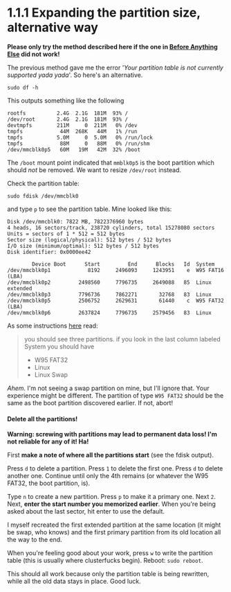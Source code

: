 1.1.1 Expanding the partition size, alternative way
===

**Please only try the method described here if the one in [Before Anything Else][before] did not work!**

[before]: ./1.1-before-anything-else.md

The previous method gave me the error '*Your partition table is not currently supported yada yada*'. So here's an alternative.

	sudo df -h

This outputs something like the following

	rootfs          2.4G  2.1G  181M  93% /
	/dev/root       2.4G  2.1G  181M  93% /
	devtmpfs        211M     0  211M   0% /dev
	tmpfs            44M  268K   44M   1% /run
	tmpfs           5.0M     0  5.0M   0% /run/lock
	tmpfs            88M     0   88M   0% /run/shm
	/dev/mmcblk0p5   60M   19M   42M  32% /boot

The `/boot` mount point indicated that `mmblk0p5` is the boot partition which should *not* be removed. We want to resize `/dev/root` instead.

Check the partition table:

	sudo fdisk /dev/mmcblk0

and type `p` to see the partition table. Mine looked like this:

	Disk /dev/mmcblk0: 7822 MB, 7822376960 bytes
	4 heads, 16 sectors/track, 238720 cylinders, total 15278080 sectors
	Units = sectors of 1 * 512 = 512 bytes
	Sector size (logical/physical): 512 bytes / 512 bytes
	I/O size (minimum/optimal): 512 bytes / 512 bytes
	Disk identifier: 0x0000ee42
	
			Device Boot      Start         End      Blocks   Id  System
	/dev/mmcblk0p1            8192     2496093     1243951    e  W95 FAT16 (LBA)
	/dev/mmcblk0p2         2498560     7796735     2649088   85  Linux extended
	/dev/mmcblk0p3         7796736     7862271       32768   83  Linux
	/dev/mmcblk0p5         2506752     2629631       61440    c  W95 FAT32 (LBA)
	/dev/mmcblk0p6         2637824     7796735     2579456   83  Linux

As some instructions [here][stackoverflow1] read:

>	you should see three partitions. if you look in the last column labeled System you should have          
>	- W95 FAT32
>	- Linux
>	- Linux Swap

*Ahem*. I'm not seeing a swap partition on mine, but I'll ignore that. Your experience might be different. The partition of type `W95 FAT32` should be the same as the boot partition discovered earlier. If not, abort!

#### Delete all the partitions!

**Warning: screwing with partitions may lead to permanent data loss! I'm not reliable for any of it! Ha!**

First **make a note of where all the partitions start** (see the fdisk output).

Press `d` to delete a partition. Press `1` to delete the first one. Press `d` to delete another one. Continue until only the 4th remains (or whatever the W95 FAT32, the boot partition, is).

Type `n` to create a new partition. Press `p` to make it a primary one. Next `2`. Next, **enter the start number you memorized earlier**. When you're being asked about the last sector, hit enter to use the default.

I myself recreated the first extended partition at the same location (it might be swap, who knows) and the first primary partition from its old location all the way to the end.

When you're feeling good about your work, press `w` to write the partition table (this is usually where clusterfucks begin). Reboot: `sudo reboot`.

This should all work because only the partition table is being rewritten, while all the old data stays in place. Good luck.

[stackoverflow1]: http://raspberrypi.stackexchange.com/questions/499/how-can-i-resize-my-root-partition
